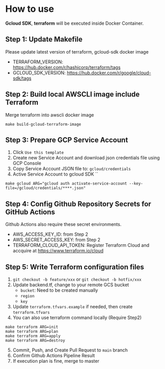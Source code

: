 # How to use
**Gcloud SDK**, **terraform** will be executed inside Docker Container.

## Step 1: Update Makefile
Please update latest version of terraform, gcloud-sdk docker image
* TERRAFORM_VERSION: https://hub.docker.com/r/hashicorp/terraform/tags
* GCLOUD_SDK_VERSION: https://hub.docker.com/r/google/cloud-sdk/tags

## Step 2: Build local AWSCLI image include Terraform
Merge terraform into awscli docker image
```
make build-gcloud-terraform-image
```

## Step 3: Prepare GCP Service Account

1. Click `Use this template`
2. Create new Service Account and download json credentials file using GCP Console
2. Copy Service Account JSON file to: `gcloud/credentials`
3. Active Service Account to gcloud SDK ``
```
make gcloud ARG="gcloud auth activate-service-account --key-file=/gcloud/credentials/****.json"
```

## Step 4: Config Github Repository Secrets for GitHub Actions
Github Actions also require these secret environments.
- AWS_ACCESS_KEY_ID: from Step 2
- AWS_SECRET_ACCESS_KEY: from Step 2
- TERRAFORM_CLOUD_API_TOKEN: Register Terraform Cloud and accquire at https://www.terraform.io/cloud


## Step 5: Write Terraform configuration files
1. `git checkout -b feature/xxx` or `git checkout -b hotfix/xxx`
2. Update backend.tf, change to your remote GCS bucket
	* `bucket`: Need to be created manually
	* `region`
	* `key`
3. Update `terraform.tfvars.example` if needed, then create `terraform.tfvars`
4. You can also use terraform command locally (Require Step2)
```
make terraform ARG=init
make terraform ARG=plan
make terraform ARG=apply
make terraform ARG=destroy
```
5. Commit, Push, and Create Pull Request to `main` branch
6. Confirm Github Actions Pipeline Result
7. If execution plan is fine, merge to master

